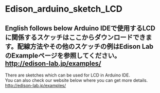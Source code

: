 # Edison_arduino_sketch_LCD
English follows below
Arduino IDEで使用するLCDに関係するスケッチはここからダウンロードできます。配線方法やその他のスケッチの例はEdison LabのExampleページを参照してください。  　
http://edison-lab.jp/examples/  
--
There are sketches which can be used for LCD in Arduino IDE.  
You can also check our website below where you can get more details.  
http://edison-lab.jp/examples/



